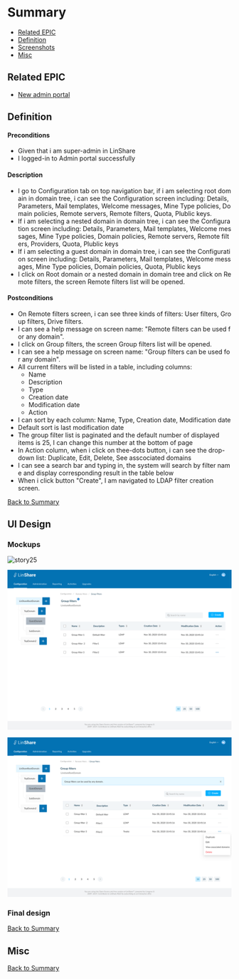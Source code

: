 # Summary

* [Related EPIC](#related-epic)
* [Definition](#definition)
* [Screenshots](#screenshots)
* [Misc](#misc)

## Related EPIC

* [New admin portal](./README.md)

## Definition

#### Preconditions

- Given that i am super-admin in LinShare 
- I logged-in to Admin portal successfully

#### Description

- I go to Configuration tab on top navigation bar, if i am selecting root domain in domain tree, i can see the Configuration screen including: Details, Parameters, Mail templates, Welcome messages, Mine Type policies, Domain policies, Remote servers, Remote filters, Quota, Plublic keys.
- If i am selecting a nested domain in domain tree, i can see the Configuration screen including: Details, Parameters, Mail templates, Welcome messages, Mine Type policies, Domain policies, Remote servers, Remote filters, Providers, Quota, Plublic keys 
- If i am selecting a guest domain in domain tree, i can see the Configuration screen including: Details, Parameters, Mail templates, Welcome messages, Mine Type policies, Domain policies, Quota, Plublic keys 
- I click on Root domain or a nested domain in domain tree and click on Remote filters, the screen Remote filters list will be opened.

#### Postconditions

- On Remote filters screen, i can see three kinds of filters: User filters, Group filters, Drive filters.
- I can see a help message on screen name: "Remote filters can be used for any domain".
- I click on Group filters, the screen Group filters list will be opened. 
- I can see a help message on screen name: "Group filters can be used for any domain".
- All current filters will be listed in a table, including columns: 
   - Name
   - Description
   - Type
   - Creation date
   - Modification date
   - Action
- I can sort by each column: Name, Type, Creation date, Modification date
- Default sort is last modification date
- The group filter list is paginated and the default number of displayed items is 25, I can change this number at the bottom of page
- In Action column, when i click on thee-dots button, i can see the drop-down list: Duplicate, Edit, Delete, See asscociated domains 
- I can see a search bar and typing in, the system will search by filter name and display corresponding result in the table below
- When i click button "Create", I am navigated to LDAP filter creation screen.

[Back to Summary](#summary)

## UI Design

### Mockups

![story25](./mockups/25.1.png)

![story25](./mockups/25.2.png)

![story25](./mockups/25.3.png)


### Final design

[Back to Summary](#summary)
## Misc

[Back to Summary](#summary)
